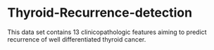 # Thyroid-Recurrence-detection
This data set contains 13 clinicopathologic features aiming to predict recurrence of well differentiated thyroid cancer. 
